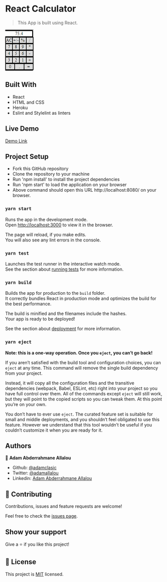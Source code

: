 # React Calculator

> This App is built using React.

![screenshot](./public/calculator.png)

## Built With

- React
- HTML and CSS
- Heroku
- Eslint and Stylelint as linters

## Live Demo

[Demo Link](https://react-calculator-pro.herokuapp.com/)

## Project Setup

- Fork this GitHub repository
- Clone the repository to your machine
- Run 'npm install' to install the project dependencies
- Run 'npm start' to load the application on your browser
- Above command should open this URL http://localhost:8080/ on your browser.

### `yarn start`

Runs the app in the development mode.\
Open [http://localhost:3000](http://localhost:3000) to view it in the browser.

The page will reload, if you make edits.\
You will also see any lint errors in the console.

### `yarn test`

Launches the test runner in the interactive watch mode.\
See the section about [running tests](https://facebook.github.io/create-react-app/docs/running-tests) for more information.

### `yarn build`

Builds the app for production to the `build` folder.\
It correctly bundles React in production mode and optimizes the build for the best performance.

The build is minified and the filenames include the hashes.\
Your app is ready to be deployed!

See the section about [deployment](https://facebook.github.io/create-react-app/docs/deployment) for more information.

### `yarn eject`

**Note: this is a one-way operation. Once you `eject`, you can’t go back!**

If you aren’t satisfied with the build tool and configuration choices, you can `eject` at any time. This command will remove the single build dependency from your project.

Instead, it will copy all the configuration files and the transitive dependencies (webpack, Babel, ESLint, etc) right into your project so you have full control over them. All of the commands except `eject` will still work, but they will point to the copied scripts so you can tweak them. At this point you’re on your own.

You don’t have to ever use `eject`. The curated feature set is suitable for small and middle deployments, and you shouldn’t feel obligated to use this feature. However we understand that this tool wouldn’t be useful if you couldn’t customize it when you are ready for it.

## Authors

👤 **Adam Abderrahmane Allalou**

- Github: [@adamclasic](https://github.com/adamclasic)
- Twitter: [@adamallalou](https://twitter.com/adamallalou)
- Linkedin: [Adam Abderrahmane Allalou](https://www.linkedin.com/in/adam-allalou/)

## 🤝 Contributing

Contributions, issues and feature requests are welcome!

Feel free to check the [issues page](https://github.com/adamclasic/react-calculator/issues).

## Show your support

Give a ⭐️ if you like this project!

## 📝 License

This project is [MIT](lic.url) licensed.
